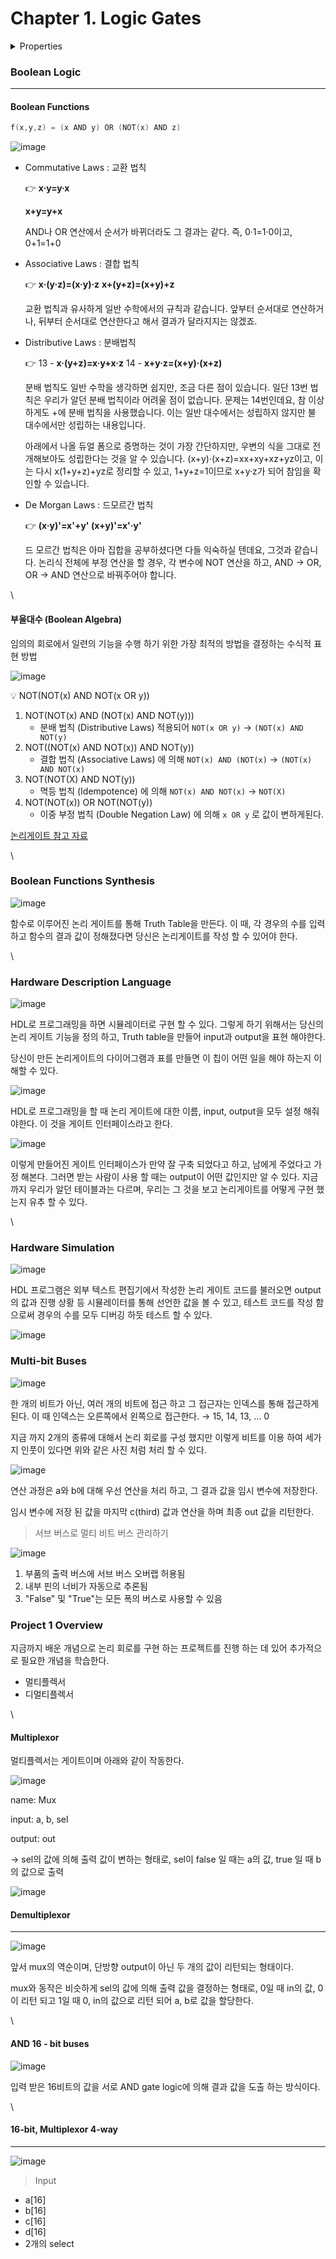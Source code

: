 # Chapter 1. Logic Gates

<details>

<summary>Properties</summary>

:pencil:2023.08.28

</details>

### Boolean Logic

***

#### Boolean Functions

```c
f(x,y,z) = (x AND y) OR (NOT(x) AND z)
```

![image](../../statics/computer-architecture-images/chapter1\_image0001.png)

*   Commutative Laws : 교환 법칙

    👉 **x·y=y·x**

    **x+y=y+x**

    AND나 OR 연산에서 순서가 바뀌더라도 그 결과는 같다. 즉, 0·1=1·0이고, 0+1=1+0
*   Associative Laws : 결합 법칙

    👉 **x·(y·z)=(x·y)·z** **x+(y+z)=(x+y)+z**

    교환 법칙과 유사하게 일반 수학에서의 규칙과 같습니다. 앞부터 순서대로 연산하거나, 뒤부터 순서대로 연산한다고 해서 결과가 달라지지는 않겠죠.
*   Distributive Laws : 분배법칙

    👉 13 - **x·(y+z)=x·y+x·z** 14 - **x+y·z=(x+y)·(x+z)**

    분배 법칙도 일반 수학을 생각하면 쉽지만, 조금 다른 점이 있습니다. 일단 13번 법칙은 우리가 알던 분배 법칙이라 어려울 점이 없습니다. 문제는 14번인데요, 참 이상하게도 +에 분배 법칙을 사용했습니다. 이는 일반 대수에서는 성립하지 않지만 불 대수에서만 성립하는 내용입니다.

    아래에서 나올 듀얼 폼으로 증명하는 것이 가장 간단하지만, 우변의 식을 그대로 전개해보아도 성립한다는 것을 알 수 있습니다. (x+y)·(x+z)=xx+xy+xz+yz이고, 이는 다시 x(1+y+z)+yz로 정리할 수 있고, 1+y+z=1이므로 x+y·z가 되어 참임을 확인할 수 있습니다.
*   De Morgan Laws : 드모르간 법칙

    👉 **(x·y)'=x'+y' (x+y)'=x'·y'**

    드 모르간 법칙은 아마 집합을 공부하셨다면 다들 익숙하실 텐데요, 그것과 같습니다. 논리식 전체에 부정 연산을 할 경우, 각 변수에 NOT 연산을 하고, AND -> OR, OR -> AND 연산으로 바꿔주어야 합니다.

\


#### 부울대수 (Boolean Algebra)

임의의 회로에서 일련의 기능을 수행 하기 위한 가장 최적의 방법을 결정하는 수식적 표현 방법

![image](../../statics/computer-architecture-images/chapter1\_image0002.png)

💡 NOT(NOT(x) AND NOT(x OR y))

1. NOT(NOT(x) AND (NOT(x) AND NOT(y)))
   * 분배 법칙 (Distributive Laws) 적용되어 `NOT(x OR y)` → `(NOT(x) AND NOT(y)`
2. NOT((NOT(x) AND NOT(x)) AND NOT(y))
   * 결합 법칙 (Associative Laws) 에 의해 `NOT(x) AND (NOT(x)` → `(NOT(x) AND NOT(x)`
3. NOT(NOT(X) AND NOT(y))
   * 멱등 법칙 (Idempotence) 에 의해 `NOT(x) AND NOT(x)` → `NOT(X)`
4. NOT(NOT(x)) OR NOT(NOT(y))
   * 이중 부정 법칙 (Double Negation Law) 에 의해 `x OR y` 로 값이 변하게된다.

[논리게이트 참고 자료](https://homubee.tistory.com/31)

\


### Boolean Functions Synthesis

![image](../../statics/computer-architecture-images/chapter1\_image0002.png)

함수로 이루어진 논리 게이트를 통해 Truth Table을 만든다. 이 때, 각 경우의 수를 입력 하고 함수의 결과 값이 정해졌다면 당신은 논리게이트를 작성 할 수 있어야 한다.

\


### Hardware Description Language

![image](../../statics/computer-architecture-images/chapter1\_image0005.png)

HDL로 프로그래밍을 하면 시뮬레이터로 구현 할 수 있다. 그렇게 하기 위해서는 당신의 논리 게이트 기능을 정의 하고, Truth table을 만들어 input과 output을 표현 해야한다.

당신이 만든 논리게이트의 다이어그램과 표를 만들면 이 칩이 어떤 일을 해야 하는지 이해할 수 있다.

![image](../../statics/computer-architecture-images/chapter1\_image0006.png)

HDL로 프로그래밍을 할 때 논리 게이트에 대한 이름, input, output을 모두 설정 해줘야한다. 이 것을 게이트 인터페이스라고 한다.

![image](../../statics/computer-architecture-images/chapter1\_image0007.png)

이렇게 만들어진 게이트 인터페이스가 만약 잘 구축 되었다고 하고, 남에게 주었다고 가정 해본다. 그러면 받는 사람이 사용 할 때는 output이 어떤 값인지만 알 수 있다. 지금까지 우리가 알던 테이블과는 다르며, 우리는 그 것을 보고 논리게이트를 어떻게 구현 했는지 유추 할 수 있다.

\


### Hardware Simulation

![image](../../statics/computer-architecture-images/chapter1\_image0008.png)

HDL 프로그램은 외부 텍스트 편집기에서 작성한 논리 게이트 코드를 불러오면 output의 값과 진행 상황 등 시뮬레이터를 통해 선언한 값을 볼 수 있고, 테스트 코드를 작성 함으로써 경우의 수를 모두 디버깅 하듯 테스트 할 수 있다.

![image](../../statics/computer-architecture-images/chapter1\_image0009.png)

### Multi-bit Buses

![image](../../statics/computer-architecture-images/chapter1\_image0010.png)

한 개의 비트가 아닌, 여러 개의 비트에 접근 하고 그 접근자는 인덱스를 통해 접근하게 된다. 이 때 인덱스는 오른쪽에서 왼쪽으로 접근한다. → 15, 14, 13, … 0

지금 까지 2개의 종류에 대해서 논리 회로를 구성 했지만 이렇게 비트를 이용 하여 세가지 인풋이 있다면 위와 같은 사진 처럼 처리 할 수 있다.

![image](../../statics/computer-architecture-images/chapter1\_image0011.png)

연산 과정은 a와 b에 대해 우선 연산을 처리 하고, 그 결과 값을 임시 변수에 저장한다.

임시 변수에 저장 된 값을 마지막 c(third) 값과 연산을 하며 최종 out 값을 리턴한다.

> 서브 버스로 멀티 비트 버스 관리하기

![image](../../statics/computer-architecture-images/chapter1\_image0012.png)

1. 부품의 출력 버스에 서브 버스 오버랩 허용됨
2. 내부 핀의 너비가 자동으로 추론됨
3. "False" 및 "True"는 모든 폭의 버스로 사용할 수 있음

### Project 1 Overview

지금까지 배운 개념으로 논리 회로를 구현 하는 프로젝트를 진행 하는 데 있어 추가적으로 필요한 개념을 학습한다.

* 멀티플렉서
* 디멀티플렉서

\


#### Multiplexor

멀티플렉서는 게이트이며 아래와 같이 작동한다.

![image](../../statics/computer-architecture-images/chapter1\_image0013.png)

name: Mux

input: a, b, sel

output: out

→ sel의 값에 의해 출력 값이 변하는 형태로, sel이 false 일 때는 a의 값, true 일 때 b의 값으로 출력

![image](../../statics/computer-architecture-images/chapter1\_image0014.png)

#### Demultiplexor

***

![image](../../statics/computer-architecture-images/chapter1\_image0015.png)

앞서 mux의 역순이며, 단방향 output이 아닌 두 개의 값이 리턴되는 형태이다.

mux와 동작은 비슷하게 sel의 값에 의해 출력 값을 결정하는 형태로, 0일 때 in의 값, 0이 리턴 되고 1일 때 0, in의 값으로 리턴 되어 a, b로 값을 할당한다.

\


#### AND 16 - bit buses

![image](../../statics/computer-architecture-images/chapter1\_image0016.png)

입력 받은 16비트의 값을 서로 AND gate logic에 의해 결과 값을 도출 하는 방식이다.

\


#### 16-bit, Multiplexor 4-way

***

![image](../../statics/computer-architecture-images/chapter1\_image0017.png)

> Input

* a\[16]
* b\[16]
* c\[16]
* d\[16]
* 2개의 select
